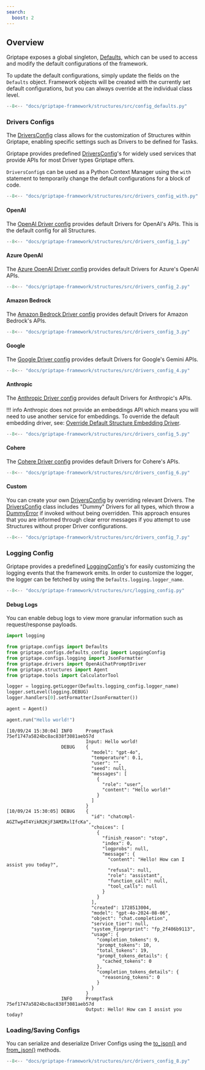 ```yaml
---
search:
  boost: 2
---
```


## Overview

Griptape exposes a global singleton, [Defaults](../../reference/griptape/configs/defaults_config.md), which can be used to access and modify the default configurations of the framework.

To update the default configurations, simply update the fields on the `Defaults` object.
Framework objects will be created with the currently set default configurations, but you can always override at the individual class level.

```python
--8<-- "docs/griptape-framework/structures/src/config_defaults.py"
```

### Drivers Configs

The [DriversConfig](../../reference/griptape/configs/drivers/drivers_config.md) class allows for the customization of Structures within Griptape, enabling specific settings such as Drivers to be defined for Tasks.

Griptape provides predefined [DriversConfig](../../reference/griptape/configs/drivers/drivers_config.md)'s for widely used services that provide APIs for most Driver types Griptape offers.

`DriversConfig`s can be used as a Python Context Manager using the `with` statement to temporarily change the default configurations for a block of code.

```python
--8<-- "docs/griptape-framework/structures/src/drivers_config_with.py"
```

#### OpenAI

The [OpenAI Driver config](../../reference/griptape/configs/drivers/openai_drivers_config.md) provides default Drivers for OpenAI's APIs. This is the default config for all Structures.

```python
--8<-- "docs/griptape-framework/structures/src/drivers_config_1.py"
```

#### Azure OpenAI

The [Azure OpenAI Driver config](../../reference/griptape/configs/drivers/azure_openai_drivers_config.md) provides default Drivers for Azure's OpenAI APIs.

```python
--8<-- "docs/griptape-framework/structures/src/drivers_config_2.py"
```

#### Amazon Bedrock

The [Amazon Bedrock Driver config](../../reference/griptape/configs/drivers/amazon_bedrock_drivers_config.md) provides default Drivers for Amazon Bedrock's APIs.

```python
--8<-- "docs/griptape-framework/structures/src/drivers_config_3.py"
```

#### Google

The [Google Driver config](../../reference/griptape/configs/drivers/google_drivers_config.md) provides default Drivers for Google's Gemini APIs.

```python
--8<-- "docs/griptape-framework/structures/src/drivers_config_4.py"
```

#### Anthropic

The [Anthropic Driver config](../../reference/griptape/configs/drivers/anthropic_drivers_config.md) provides default Drivers for Anthropic's APIs.

!!! info
    Anthropic does not provide an embeddings API which means you will need to use another service for embeddings.
    To override the default embedding driver, see: [Override Default Structure Embedding Driver](../drivers/embedding-drivers.md#override-default-structure-embedding-driver).

```python
--8<-- "docs/griptape-framework/structures/src/drivers_config_5.py"
```

#### Cohere

The [Cohere Driver config](../../reference/griptape/configs/drivers/cohere_drivers_config.md) provides default Drivers for Cohere's APIs.

```python
--8<-- "docs/griptape-framework/structures/src/drivers_config_6.py"
```

#### Custom

You can create your own [DriversConfig](../../reference/griptape/configs/drivers/drivers_config.md) by overriding relevant Drivers.
The [DriversConfig](../../reference/griptape/configs/drivers/drivers_config.md) class includes "Dummy" Drivers for all types, which throw a [DummyError](../../reference/griptape/exceptions/dummy_exception.md) if invoked without being overridden.
This approach ensures that you are informed through clear error messages if you attempt to use Structures without proper Driver configurations.

```python
--8<-- "docs/griptape-framework/structures/src/drivers_config_7.py"
```

### Logging Config

Griptape provides a predefined [LoggingConfig](../../reference/griptape/configs/logging/logging_config.md)'s for easily customizing the logging events that the framework emits. In order to customize the logger, the logger can be fetched by using the `Defaults.logging.logger_name`.

```python
--8<-- "docs/griptape-framework/structures/src/logging_config.py"
```

#### Debug Logs

You can enable debug logs to view more granular information such as request/response payloads.

```python
import logging

from griptape.configs import Defaults
from griptape.configs.defaults_config import LoggingConfig
from griptape.configs.logging import JsonFormatter
from griptape.drivers import OpenAiChatPromptDriver
from griptape.structures import Agent
from griptape.tools import CalculatorTool

logger = logging.getLogger(Defaults.logging_config.logger_name)
logger.setLevel(logging.DEBUG)
logger.handlers[0].setFormatter(JsonFormatter())

agent = Agent()

agent.run("Hello world!")
```

```
[10/09/24 15:30:04] INFO     PromptTask 75ef1747a5824bc8ac838f3081aeb57d
                             Input: Hello world!
                    DEBUG    {
                               "model": "gpt-4o",
                               "temperature": 0.1,
                               "user": "",
                               "seed": null,
                               "messages": [
                                 {
                                   "role": "user",
                                   "content": "Hello world!"
                                 }
                               ]
                             }
[10/09/24 15:30:05] DEBUG    {
                               "id": "chatcmpl-AGZTwg4T4YikR2KjF3AMIRxlIfcKa",
                               "choices": [
                                 {
                                   "finish_reason": "stop",
                                   "index": 0,
                                   "logprobs": null,
                                   "message": {
                                     "content": "Hello! How can I assist you today?",
                                     "refusal": null,
                                     "role": "assistant",
                                     "function_call": null,
                                     "tool_calls": null
                                   }
                                 }
                               ],
                               "created": 1728513004,
                               "model": "gpt-4o-2024-08-06",
                               "object": "chat.completion",
                               "service_tier": null,
                               "system_fingerprint": "fp_2f406b9113",
                               "usage": {
                                 "completion_tokens": 9,
                                 "prompt_tokens": 10,
                                 "total_tokens": 19,
                                 "prompt_tokens_details": {
                                   "cached_tokens": 0
                                 },
                                 "completion_tokens_details": {
                                   "reasoning_tokens": 0
                                 }
                               }
                             }
                    INFO     PromptTask 75ef1747a5824bc8ac838f3081aeb57d
                             Output: Hello! How can I assist you today?

```

### Loading/Saving Configs

You can serialize and deserialize Driver Configs using the [to_json()](../../reference/griptape/mixins/serializable_mixin.md#griptape.mixins.serializable_mixin.SerializableMixin.to_json) and [from_json()](../../reference/griptape/mixins/serializable_mixin.md#griptape.mixins.serializable_mixin.SerializableMixin.from_json) methods.

```python
--8<-- "docs/griptape-framework/structures/src/drivers_config_8.py"
```
